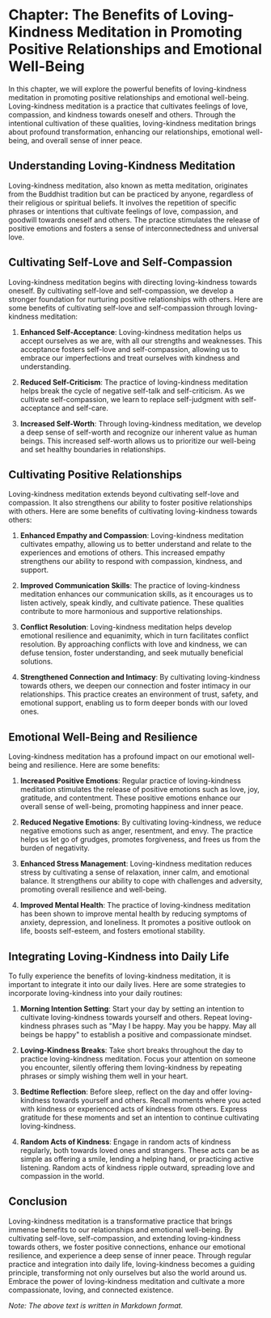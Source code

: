Chapter: The Benefits of Loving-Kindness Meditation in Promoting Positive Relationships and Emotional Well-Being
================================================================================================================

In this chapter, we will explore the powerful benefits of loving-kindness meditation in promoting positive relationships and emotional well-being. Loving-kindness meditation is a practice that cultivates feelings of love, compassion, and kindness towards oneself and others. Through the intentional cultivation of these qualities, loving-kindness meditation brings about profound transformation, enhancing our relationships, emotional well-being, and overall sense of inner peace.

Understanding Loving-Kindness Meditation
----------------------------------------

Loving-kindness meditation, also known as metta meditation, originates from the Buddhist tradition but can be practiced by anyone, regardless of their religious or spiritual beliefs. It involves the repetition of specific phrases or intentions that cultivate feelings of love, compassion, and goodwill towards oneself and others. The practice stimulates the release of positive emotions and fosters a sense of interconnectedness and universal love.

Cultivating Self-Love and Self-Compassion
-----------------------------------------

Loving-kindness meditation begins with directing loving-kindness towards oneself. By cultivating self-love and self-compassion, we develop a stronger foundation for nurturing positive relationships with others. Here are some benefits of cultivating self-love and self-compassion through loving-kindness meditation:

1. **Enhanced Self-Acceptance**: Loving-kindness meditation helps us accept ourselves as we are, with all our strengths and weaknesses. This acceptance fosters self-love and self-compassion, allowing us to embrace our imperfections and treat ourselves with kindness and understanding.

2. **Reduced Self-Criticism**: The practice of loving-kindness meditation helps break the cycle of negative self-talk and self-criticism. As we cultivate self-compassion, we learn to replace self-judgment with self-acceptance and self-care.

3. **Increased Self-Worth**: Through loving-kindness meditation, we develop a deep sense of self-worth and recognize our inherent value as human beings. This increased self-worth allows us to prioritize our well-being and set healthy boundaries in relationships.

Cultivating Positive Relationships
----------------------------------

Loving-kindness meditation extends beyond cultivating self-love and compassion. It also strengthens our ability to foster positive relationships with others. Here are some benefits of cultivating loving-kindness towards others:

1. **Enhanced Empathy and Compassion**: Loving-kindness meditation cultivates empathy, allowing us to better understand and relate to the experiences and emotions of others. This increased empathy strengthens our ability to respond with compassion, kindness, and support.

2. **Improved Communication Skills**: The practice of loving-kindness meditation enhances our communication skills, as it encourages us to listen actively, speak kindly, and cultivate patience. These qualities contribute to more harmonious and supportive relationships.

3. **Conflict Resolution**: Loving-kindness meditation helps develop emotional resilience and equanimity, which in turn facilitates conflict resolution. By approaching conflicts with love and kindness, we can defuse tension, foster understanding, and seek mutually beneficial solutions.

4. **Strengthened Connection and Intimacy**: By cultivating loving-kindness towards others, we deepen our connection and foster intimacy in our relationships. This practice creates an environment of trust, safety, and emotional support, enabling us to form deeper bonds with our loved ones.

Emotional Well-Being and Resilience
-----------------------------------

Loving-kindness meditation has a profound impact on our emotional well-being and resilience. Here are some benefits:

1. **Increased Positive Emotions**: Regular practice of loving-kindness meditation stimulates the release of positive emotions such as love, joy, gratitude, and contentment. These positive emotions enhance our overall sense of well-being, promoting happiness and inner peace.

2. **Reduced Negative Emotions**: By cultivating loving-kindness, we reduce negative emotions such as anger, resentment, and envy. The practice helps us let go of grudges, promotes forgiveness, and frees us from the burden of negativity.

3. **Enhanced Stress Management**: Loving-kindness meditation reduces stress by cultivating a sense of relaxation, inner calm, and emotional balance. It strengthens our ability to cope with challenges and adversity, promoting overall resilience and well-being.

4. **Improved Mental Health**: The practice of loving-kindness meditation has been shown to improve mental health by reducing symptoms of anxiety, depression, and loneliness. It promotes a positive outlook on life, boosts self-esteem, and fosters emotional stability.

Integrating Loving-Kindness into Daily Life
-------------------------------------------

To fully experience the benefits of loving-kindness meditation, it is important to integrate it into our daily lives. Here are some strategies to incorporate loving-kindness into your daily routines:

1. **Morning Intention Setting**: Start your day by setting an intention to cultivate loving-kindness towards yourself and others. Repeat loving-kindness phrases such as "May I be happy. May you be happy. May all beings be happy" to establish a positive and compassionate mindset.

2. **Loving-Kindness Breaks**: Take short breaks throughout the day to practice loving-kindness meditation. Focus your attention on someone you encounter, silently offering them loving-kindness by repeating phrases or simply wishing them well in your heart.

3. **Bedtime Reflection**: Before sleep, reflect on the day and offer loving-kindness towards yourself and others. Recall moments where you acted with kindness or experienced acts of kindness from others. Express gratitude for these moments and set an intention to continue cultivating loving-kindness.

4. **Random Acts of Kindness**: Engage in random acts of kindness regularly, both towards loved ones and strangers. These acts can be as simple as offering a smile, lending a helping hand, or practicing active listening. Random acts of kindness ripple outward, spreading love and compassion in the world.

Conclusion
----------

Loving-kindness meditation is a transformative practice that brings immense benefits to our relationships and emotional well-being. By cultivating self-love, self-compassion, and extending loving-kindness towards others, we foster positive connections, enhance our emotional resilience, and experience a deep sense of inner peace. Through regular practice and integration into daily life, loving-kindness becomes a guiding principle, transforming not only ourselves but also the world around us. Embrace the power of loving-kindness meditation and cultivate a more compassionate, loving, and connected existence.

*Note: The above text is written in Markdown format.*
